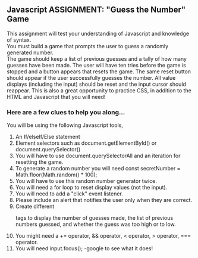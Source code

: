 ## Javascript ASSIGNMENT: "Guess the Number" Game

This assignment will test your understanding of Javascript and knowledge of syntax.  
You must build a game that prompts the user to guess a randomly generated number.  
The game should keep a list of previous guesses and a tally of how many guesses have
been made.  The user will have ten tries before the game is stopped and a button appears that
resets the game.  The same reset button should appear if the user successfully guesses the number.
All value displays (including the input) should be reset and the input
cursor should reappear.  This is also a great opportunity to practice CSS, in addition
to the HTML and Javascript that you will need!

### Here are a few clues to help you along...
You will be using the following Javascript tools,
1. An If/elseIf/Else statement
2. Element selectors such as document.getElementById() or document.querySelector()
3. You will have to use document.querySelectorAll and an iteration for resetting the game.
4. To generate a random number you will need const secretNumber = Math.floor(Math.random() * 100);
5. You will have to use this random number generator twice.
6. You will need a for loop to reset display values (not the input).
7. You will need to add a "click" event listener.
8. Please include an alert that notifies the user only when they are correct.
9. Create different <p> tags to display the number of guesses made, the list of previous
numbers guessed, and whether the guess was too high or to low.
10. You might need a += operator, && operator, < operator, > operator, === operator.
11. You will need input.focus(); -google to see what it does!
